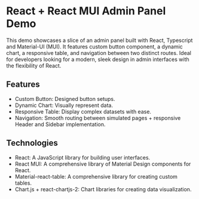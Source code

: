 # React + React MUI Admin Panel Demo

This demo showcases a slice of an admin panel built with React, Typescript and Material-UI (MUI). It features custom button component, a dynamic chart, a responsive table, and navigation between two distinct routes. Ideal for developers looking for a modern, sleek design in admin interfaces with the flexibility of React.

## Features

- Custom Button: Designed button setups.
- Dynamic Chart: Visually represent data.
- Responsive Table: Display complex datasets with ease.
- Navigation: Smooth routing between simulated pages + responsive Header and Sidebar implementation.

## Technologies

- React: A JavaScript library for building user interfaces.
- React MUI: A comprehensive library of Material Design components for React.
- Material-react-table: A comprehensive library for creating custom tables.
- Chart.js + react-chartjs-2: Chart libraries for creating data visualization.
